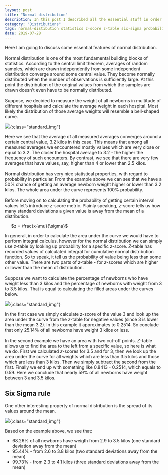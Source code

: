 ```yaml
---
layout: post
title: "Normal distribution"
description: In this post I described all the essential stuff in order to understand normal distribution and how to use it.
category: "Distributions"
tags: normal-distibution statistics z-score z-table six-sigma probability
date: 2019-07-28
---
```


Here I am going to discuss some essential features of normal distribution.<br>
<br>
Normal distribution is one of the most fundamental building blocks of statistics. According to the central limit theorem, averages of random samples, which are drawn independently from some independent distribution converge around some central value. They become normally distributed when the number of observations is sufficiently large. At this point the distribution of the original values from which the samples are drawn doesn't even have to be normally distributed.<br>
<br>
Suppose, we decided to measure the weight of all newborns in multitude of different hospitals and calculate the average weight in each hospital. Most likely the distribution of those average weights will resemble a bell-shaped curve. 

![](/assets/img/distributions/toy_newborn_weight_distribution.png){:class="standard_img"}

Here we see that the average of all measured averages converges around a certain central value, 3.2 kilos in this case. This means that among all measured averages we encountered mostly values which are very close or equal to 3.2. The closer the hospital average to 3.2 - the higher the frequency of such encounters. By contrast, we see that there are very few averages that have values, say, higher than 4 or lower than 2.5 kilos.<br>
<br>
Normal distribution has very nice statistical properties, with regard to probability in particular. From the example above we can see that  we have a 50% chance of getting an average newborn weight higher or lower than 3.2 kilos. The whole area under the curve represents 100% probability.<br>
<br>
Before moving on to calculating the probability of getting certain interval values let’s introduce $z$-score metric. Plainly speaking, $z$-score tells us how many standard deviations a given value is away from the mean of a distribution. 
<br>

&nbsp;&nbsp;&nbsp;&nbsp;
$z = \frac{x-\mu}{\sigma}$

In general, in order to calculate the area under the curve we would have to perform integral calculus, however for the normal distribution we can simply use $z$-table by looking up probability for a specific $z$-score. $Z$-table has recorded values of calculated integral for cumulative normal distribution function. So to speak, it tell us the probability of value being less than some other value. There are two parts of  $z$-table - for $z$-scores which are higher or lower than the mean of distribution.<br>
<br>
Suppose we want to calculate the percentage of newborns who have weight less than 3 kilos and the percentage of newborns with weight from 3 to 3.5 kilos. That is equal to calculating the filled areas under the curves below.

![](/assets/img/distributions/toy_newborn_weight_distribution_area.png){:class="standard_img"}

In the first case we simply calculate $z$-score of the value 3 and look up the area under the curve from the $z$-table for negative values (since 3 is lower than the mean 3.2). In this example it approximates to 0.2514. So conclude that only 25.14% of all newborns have weight 3 kilos or less.<br>
<br>
In the second example we have an area with two cut-off points. $Z$-table allows us to find the area to the left from a specific value, so here is what we do. First we calculated $z$-scores for 3.5 and for 3, then we look up the area under the curve for all weights which are less than 3.5 kilos and those which are less than 3 kilos. Then we simply subtract the second from the first. Finally we end up with something like 0.8413 - 0.2514, which equals to 0.59. Here we conclude that nearly 59% of all newborns have weight between 3 and 3.5 kilos.

## Six Sigma rule

One other interesting property of normal distribution is the spread of its values around the mean.

![](/assets/img/distributions/toy_newborn_6_sigma.png){:class="standard_img"}

Based on the example above, we see that: 
* 68.26% of all newborns have weigth from 2.9 to 3.5 kilos (one standard deviation away from the mean) 
* 95.44% - from 2.6 to 3.8 kilos (two standard deviations away from the mean) 
* 99.73% - from 2.3 to 4.1 kilos (three standard deviations away from the mean) 
